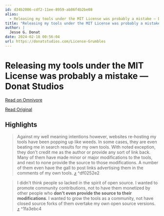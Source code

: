 ```yaml
---
id: d34b2006-cdf2-11ee-8959-ab86f4b2be08
alias:
  - Releasing my tools under the MIT License was probably a mistake — Donat Studios
title: "Releasing my tools under the MIT License was probably a mistake — Donat Studios"
author: |
  Jesse G. Donat
date: 2024-02-18 00:56:04
url: https://donatstudios.com/License-Grumbles
---
```


# Releasing my tools under the MIT License was probably a mistake — Donat Studios

[Read on Omnivore](https://omnivore.app/me/releasing-my-tools-under-the-mit-license-was-probably-a-mistake--18db99166f9)

[Read Original](https://donatstudios.com/License-Grumbles)

## Highlights

> Against my well meaning intentions however, websites re-hosting my tools have been popping up like weeds. In some cases, they are even beating me in search results for my own tools. With noted exception, they don't credit me as the author or provide any sort of link back. Many of them have made minor or major modifications to the tools, and next to none provide the source to those modifications. A number of them even have the gall to post links advertising them in the comments of my own tools. [⤴️](https://omnivore.app/me/releasing-my-tools-under-the-mit-license-was-probably-a-mistake--18db99166f9#df0252e2-1e78-4a83-89b7-ea174ea5c169)  ^df0252e2

> I didn't think people so lacked in the spirit of open source. I wanted to promote community contributions, not to have them monetized by other people who **don't even provide the source to their modifications**. I wanted to grow the tools as a community, not have closed source forks of them overtake my own open source versions. [⤴️](https://omnivore.app/me/releasing-my-tools-under-the-mit-license-was-probably-a-mistake--18db99166f9#1fa3ebc4-993b-4307-bc41-046be07485cc)  ^1fa3ebc4

